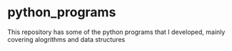 # python_programs
This repository has some of the python programs that I developed, mainly covering alogrithms and data structures  
